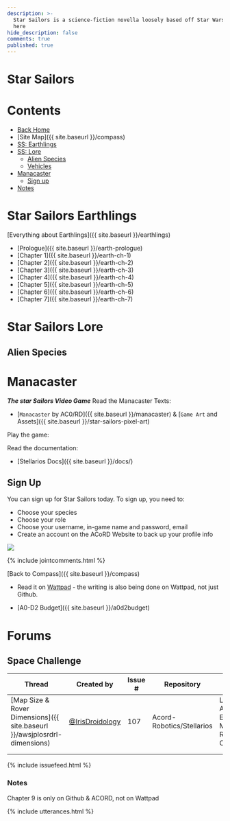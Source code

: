 ```yaml
---
description: >-
  Star Sailors is a science-fiction novella loosely based off Star Wars. Read it
  here
hide_description: false
comments: true
published: true
---
```

# Star Sailors
# Contents
* [Back Home](http://acord-robotics.github.io/)
* [Site Map]({{ site.baseurl }}/compass)
* [SS: Earthlings](#star-sailors-earthlings)
* [SS: Lore](#star-sailors-lore)
	* [Alien Species](#alien-species)
    * [Vehicles](#vehicles)
* [Manacaster](#manacaster)
	* [Sign up](#sign-up)
* [Notes](#notes)

# Star Sailors Earthlings
[Everything about Earthlings]({{ site.baseurl }}/earthlings)
* [Prologue]({{ site.baseurl }}/earth-prologue)
* [Chapter 1]({{ site.baseurl }}/earth-ch-1)
* [Chapter 2]({{ site.baseurl }}/earth-ch-2)
* [Chapter 3]({{ site.baseurl }}/earth-ch-3)
* [Chapter 4]({{ site.baseurl }}/earth-ch-4)
* [Chapter 5]({{ site.baseurl }}/earth-ch-5)
* [Chapter 6]({{ site.baseurl }}/earth-ch-6)
* [Chapter 7]({{ site.baseurl }}/earth-ch-7)

# Star Sailors Lore
## Alien Species

# Manacaster
***The star Sailors Video Game***
Read the Manacaster Texts:
* [`Manacaster` by AC0/RD]({{ site.baseurl }}/manacaster)
& [`Game Art` and Assets]({{ site.baseurl }}/star-sailors-pixel-art)

Play the game:

Read the documentation:
* [Stellarios Docs]({{ site.baseurl }}/docs/)

## Sign Up
You can sign up for Star Sailors today. To sign up, you need to:
* Choose your species
* Choose your role
* Choose your username, in-game name and password, email
* Create an account on the ACoRD Website to back up your profile info

![](https://repository-images.githubusercontent.com/181161208/d0987280-2eed-11ea-99a5-24d5b8cabff1)


{% include jointcomments.html %}

[Back to Compass]({{ site.baseurl }}/compass)

* Read it on [Wattpad](https://www.wattpad.com/776817208) - the writing is also being done on Wattpad, not just Github. 


* [A0-D2 Budget]({{ site.baseurl }}/a0d2budget)


# Forums
## Space Challenge

| Thread  | Created by  | Issue #  | Repository  | Assignees  |
|---|---|---|---|---|
| [Map Size & Rover Dimensions]({{ site.baseurl }}/awsjplosrdrl-dimensions)  | [@IrisD](http://allianceofdroids.org.au/portal/droidlings/id)[roidology](http://github.com/irisdroidology)   | 107  | Acord-Robotics/Stellarios  | Liam Arbuckle, Edwin Montgomery, Rishabh Charkabarnty |
|   |   |   |   |   |
|   |   |   |   |   |

{% include issuefeed.html %}

### Notes
Chapter 9 is only on Github & ACORD, not on Wattpad

{% include utterances.html %}
